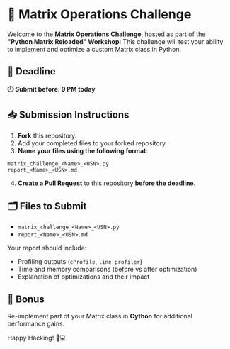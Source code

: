 
# 🧠 Matrix Operations Challenge

Welcome to the **Matrix Operations Challenge**, hosted as part of the **"Python Matrix Reloaded" Workshop**! This challenge will test your ability to implement and optimize a custom Matrix class in Python.



## 📅 Deadline

**🕘 Submit before: 9 PM today**



## 📥 Submission Instructions

1. **Fork** this repository.
2. Add your completed files to your forked repository.
3. **Name your files using the following format**:

```
matrix_challenge_<Name>_<USN>.py
report_<Name>_<USN>.md
```

4. **Create a Pull Request** to this repository **before the deadline**.



## 🗂️ Files to Submit

- `matrix_challenge_<Name>_<USN>.py`
- `report_<Name>_<USN>.md`

Your report should include:

- Profiling outputs (`cProfile`, `line_profiler`)
- Time and memory comparisons (before vs after optimization)
- Explanation of optimizations and their impact


## 💎 Bonus

Re-implement part of your Matrix class in **Cython** for additional performance gains.



Happy Hacking! 🧠💻
